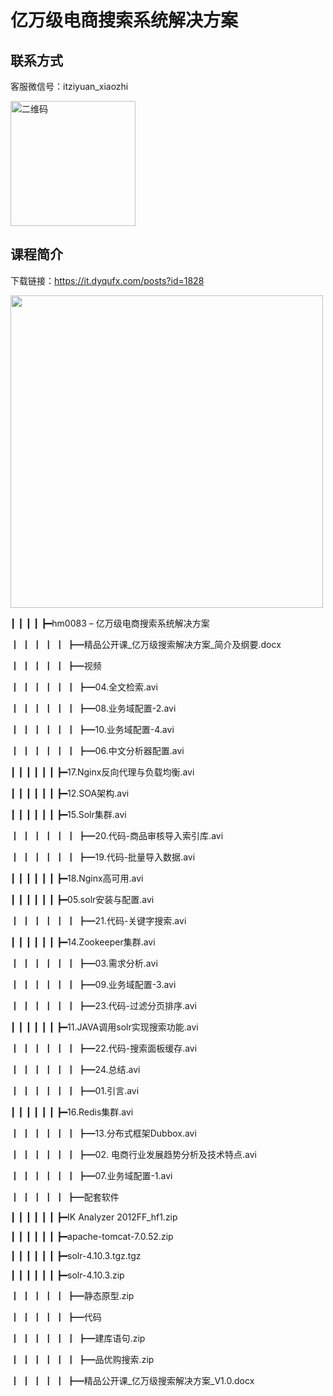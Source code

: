 # 亿万级电商搜索系统解决方案

## 联系方式

客服微信号：itziyuan_xiaozhi

<img src="https://ziyuanyun.oss-cn-guangzhou.aliyuncs.com/common/20240614073449/666b82192834a.jpg" width="200" height="200" alt="二维码">

## 课程简介

下载链接：https://it.dyqufx.com/posts?id=1828

<img src="https://ziyuanyun.oss-cn-guangzhou.aliyuncs.com/yun/20240515183543/66448fffb17ff.jpg" width="500" alt="">

  ┃ ┃ ┃ ┃ ┣━hm0083 &#8211; 亿万级电商搜索系统解决方案

 ┃ ┃ ┃ ┃ ┃ ┣━精品公开课_亿万级搜索解决方案_简介及纲要.docx

 ┃ ┃ ┃ ┃ ┃ ┣━视频

 ┃ ┃ ┃ ┃ ┃ ┃ ┣━04.全文检索.avi

 ┃ ┃ ┃ ┃ ┃ ┃ ┣━08.业务域配置-2.avi

 ┃ ┃ ┃ ┃ ┃ ┃ ┣━10.业务域配置-4.avi

 ┃ ┃ ┃ ┃ ┃ ┃ ┣━06.中文分析器配置.avi

 ┃ ┃ ┃ ┃ ┃ ┃ ┣━17.Nginx反向代理与负载均衡.avi

 ┃ ┃ ┃ ┃ ┃ ┃ ┣━12.SOA架构.avi

 ┃ ┃ ┃ ┃ ┃ ┃ ┣━15.Solr集群.avi

 ┃ ┃ ┃ ┃ ┃ ┃ ┣━20.代码-商品审核导入索引库.avi

 ┃ ┃ ┃ ┃ ┃ ┃ ┣━19.代码-批量导入数据.avi

 ┃ ┃ ┃ ┃ ┃ ┃ ┣━18.Nginx高可用.avi

 ┃ ┃ ┃ ┃ ┃ ┃ ┣━05.solr安装与配置.avi

 ┃ ┃ ┃ ┃ ┃ ┃ ┣━21.代码-关键字搜索.avi

 ┃ ┃ ┃ ┃ ┃ ┃ ┣━14.Zookeeper集群.avi

 ┃ ┃ ┃ ┃ ┃ ┃ ┣━03.需求分析.avi

 ┃ ┃ ┃ ┃ ┃ ┃ ┣━09.业务域配置-3.avi

 ┃ ┃ ┃ ┃ ┃ ┃ ┣━23.代码-过滤分页排序.avi

 ┃ ┃ ┃ ┃ ┃ ┃ ┣━11.JAVA调用solr实现搜索功能.avi

 ┃ ┃ ┃ ┃ ┃ ┃ ┣━22.代码-搜索面板缓存.avi

 ┃ ┃ ┃ ┃ ┃ ┃ ┣━24.总结.avi

 ┃ ┃ ┃ ┃ ┃ ┃ ┣━01.引言.avi

 ┃ ┃ ┃ ┃ ┃ ┃ ┣━16.Redis集群.avi

 ┃ ┃ ┃ ┃ ┃ ┃ ┣━13.分布式框架Dubbox.avi

 ┃ ┃ ┃ ┃ ┃ ┃ ┣━02. 电商行业发展趋势分析及技术特点.avi

 ┃ ┃ ┃ ┃ ┃ ┃ ┣━07.业务域配置-1.avi

 ┃ ┃ ┃ ┃ ┃ ┣━配套软件

 ┃ ┃ ┃ ┃ ┃ ┃ ┣━IK Analyzer 2012FF_hf1.zip

 ┃ ┃ ┃ ┃ ┃ ┃ ┣━apache-tomcat-7.0.52.zip

 ┃ ┃ ┃ ┃ ┃ ┃ ┣━solr-4.10.3.tgz.tgz

 ┃ ┃ ┃ ┃ ┃ ┃ ┣━solr-4.10.3.zip

 ┃ ┃ ┃ ┃ ┃ ┣━静态原型.zip

 ┃ ┃ ┃ ┃ ┃ ┣━代码

 ┃ ┃ ┃ ┃ ┃ ┃ ┣━建库语句.zip

 ┃ ┃ ┃ ┃ ┃ ┃ ┣━品优购搜索.zip

 ┃ ┃ ┃ ┃ ┃ ┣━精品公开课_亿万级搜索解决方案_V1.0.docx

  